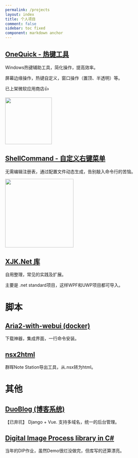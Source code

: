 ```yaml
---
permalink: /projects
layout: index
title: 个人项目
comment: false
sidebar: toc fixed
component: markdown anchor
---
```


## [OneQuick - 热键工具](http://onequick.org/)

Windows热键辅助工具，简化操作，提高效率。

屏幕边缘操作，热键自定义，窗口操作（置顶、半透明）等。

已上架微软应用商店👍

<img src="https://onequick.org/img/feature/screen-volume.gif" style="height: 150px;">

## [ShellCommand - 自定义右键菜单](https://github.com/XUJINKAI/ShellCommand)

无需编辑注册表，通过配置文件动态生成，告别敲入命令行的苦恼。

<img src="https://raw.githubusercontent.com/XUJINKAI/ShellCommand/master/docs/screenshot.png" style="height: 220px;">

## [XJK.Net 库](https://github.com/XUJINKAI/XJKdotNetLibrary)

自用整理，常见的实践及扩展。

主要是 .net standard项目，这样WPF和UWP项目都可导入。

# 脚本

## [Aria2-with-webui (docker)](https://hub.docker.com/r/xujinkai/aria2-with-webui/)

下载神器，集成界面，一行命令安装。

## [nsx2html](https://github.com/XUJINKAI/nsx2html)

群晖Note Station导出工具，从.nsx转为html。

# 其他

## [DuoBlog (博客系统)](https://github.com/XUJINKAI/DuoBlog)

【已弃坑】 Django + Vue. 支持多域名，统一的后台管理。

## [Digital Image Process library in C#](https://github.com/XUJINKAI/DIP-homework)

当年的DIP作业，虽然Demo很烂没做完，但库写的还算漂亮。

<br>

<br>
